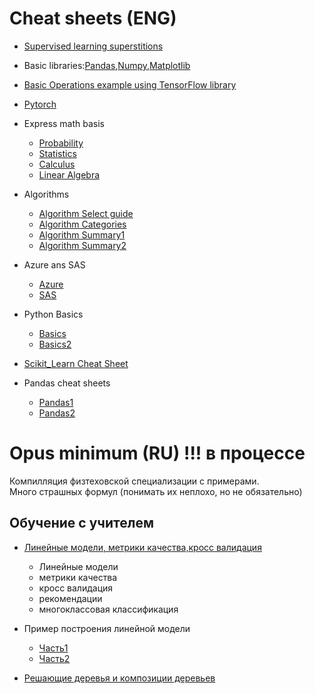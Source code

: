 # Cheat sheets (ENG)

* [Supervised learning superstitions](cheatsheets/Python-Scikit_Learn_Supervised_Learning.ipynb)
* Basic libraries:[Pandas](cheatsheets/Python-Pandas.ipynb),[Numpy](cheatsheets/Python-Numpy.ipynb),[Matplotlib](cheatsheets/Python-Matplotlib.ipynb)
* [Basic Operations example using TensorFlow library](cheatsheets/Python-Tensorflow.ipynb)
* [Pytorch](cheatsheets/Python-Pytorch.ipynb)
* Express math basis  
  * [Probability](cheatsheets/Math-Probability.pdf)
  * [Statistics](cheatsheets/Math-Statistics_mit_csvoss.pdf)
  * [Calculus](cheatsheets/Math-Calculus.pdf) 
  * [Linear Algebra](cheatsheets/Math-Linear_Algebra.pdf) 
 
 * Algorithms
   * [Algorithm Select guide](../img/Python-Scikit_Learn_Flowchart.png)
   * [Algorithm Categories](../img/ML-Algorithms_Categories.jpg)   
   * [Algorithm Summary1](../img/ML-Algorithms_Summary.jpg)    
   * [Algorithm Summary2](../img/ML-Algorithms_Summary.png)  

 * Azure ans SAS
   * [Azure](../img/ML-MS-Flow_Chart.png)  
   * [SAS](../img/ML-SAS-Flow_Chart.png)  

* Python Basics
  * [Basics](../img/Python-Basics.png)  
  * [Basics2](../img/Python-Basics2.png)   
  
 * [Scikit_Learn Cheat Sheet](../img/Python-Scikit_Learn.png) 
* Pandas cheat sheets
  * [Pandas1](../img/Python-Pandas.png)
  * [Pandas2](../img/Python-Pandas2.png)
 
 




# Opus minimum (RU) !!! в процессе
Компилляция физтеховской специализации с примерами.<br>
Много страшных формул (понимать их неплохо, но не обязательно)
## Обучение с учителем
* [Линейные модели, метрики качества,кросс валидация](Линейные%20модели%2C%20метрики%20качества%2Cкросс%20валидация.ipynb)
  * Линейные модели 
   * метрики качества  
   * кросс валидация  
   * рекомендации
   * многоклассовая классификация
   
* Пример построения линейной модели
  * [Часть1](samples/Bike%20sharing%20demand%20common%20mistakes.ipynb)
  * [Часть2](samples/Bike%20sharing%20demand%20linear%20model%20%20part2.ipynb)  
  
* [Решающие деревья и композиции деревьев](Решающие%20деревья%20и%20композиции%20деревьев.ipynb)
